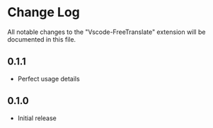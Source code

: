 # Change Log

All notable changes to the "Vscode-FreeTranslate" extension will be documented in this file.
## 0.1.1

- Perfect usage details

## 0.1.0

- Initial release